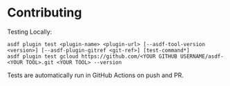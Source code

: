 # Contributing

Testing Locally:

```shell
asdf plugin test <plugin-name> <plugin-url> [--asdf-tool-version <version>] [--asdf-plugin-gitref <git-ref>] [test-command*]
asdf plugin test gcloud https://github.com/<YOUR GITHUB USERNAME/asdf-<YOUR TOOL>.git <YOUR TOOL> --version
```

Tests are automatically run in GitHub Actions on push and PR.
